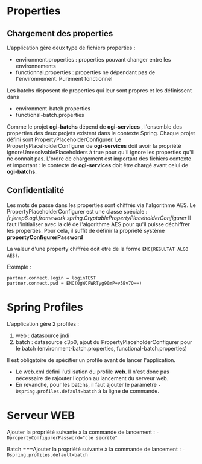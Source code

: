 Properties
===
Chargement des properties
---

L'application gère deux type de fichiers properties :
  
  * environment.properties : properties pouvant changer entre les environnements
  * functionnal.properties : properties ne dépendant pas de l'environnement. Purement fonctionnel
  
Les batchs disposent de properties qui leur sont propres et les définissent dans

  * environment-batch.properties
  * functional-batch.properties
  
Comme le projet **ogi-batchs** dépend de **ogi-services** , l'ensemble des properties des deux projets existent dans le contexte Spring. Chaque projet défini sont PropertyPlaceholderConfigurer.
Le PropertyPlaceholderConfigurer de **ogi-services** doit avoir la propriété ignoreUnresolvablePlaceholders à true pour qu'il ignore les properties qu'il ne connait pas.
L'ordre de chargement est important des fichiers contexte et important : le contexte de **ogi-services** doit être chargé avant celui de **ogi-batchs**.

Confidentialité
---
Les mots de passe dans les properties sont chiffrés via l'algorithme AES.
Le PropertyPlaceholderConfigurer est une classe spéciale : *fr.jerep6.ogi.framework.spring.CryptablePropertyPlaceholderConfigurer*
Il faut l'initialiser avec la clé de l'algorithme AES pour qu'il puisse déchiffrer les properties. Pour cela, il suffit de définir la propriété système **propertyConfigurerPassword**

La valeur d'une property chiffrée doit être de la forme <code>ENC(RESULTAT ALGO AES)</code>.

Exemple :

	partner.connect.login = loginTEST
	partner.connect.pwd = ENC(0gWCFWRTyg90mP+v5Bv7Q==)

  
Spring Profiles
===
L'application gère 2 profiles :

 1. web : datasource jndi
 2. batch : datasource c3p0, ajout du PropertyPlaceholderConfigurer pour le batch (environment-batch.properties, functional-batch.properties)
 
Il est obligatoire de spécifier un profile avant de lancer l'application. 

  * Le web.xml défini l'utilisation du profile **web**. Il n'est donc pas nécessaire de rajouter l'option au lancement du serveur web.
  * En revanche, pour les batchs, il faut ajouter le paramètre <code>-Dspring.profiles.default=batch</code> à la ligne de commande.



Serveur WEB
===
Ajouter la propriété suivante à la commande de lancement :
<code>-DpropertyConfigurerPassword="clé secrète"</code>

Batch
===Ajouter la propriété suivante à la commande de lancement :
<code>-Dspring.profiles.default=batch</code>